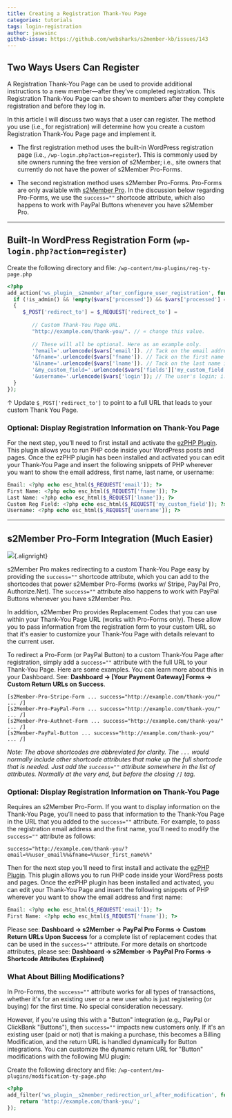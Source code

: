 ```yaml
---
title: Creating a Registration Thank-You Page
categories: tutorials
tags: login-registration
author: jaswsinc
github-issue: https://github.com/websharks/s2member-kb/issues/143
---
```


## Two Ways Users Can Register

A Registration Thank-You Page can be used to provide additional instructions to a new member—after they’ve completed registration. This Registration Thank-You Page can be shown to members after they complete registration and before they log in.

In this article I will discuss two ways that a user can register. The method you use (i.e., for registration) will determine how you create a custom Registration Thank-You Page page and implement it.

<div class="li-margins"></div>

- The first registration method uses the built-in WordPress registration page (i.e., `/wp-login.php?action=register`). This is commonly used by site owners running the free version of s2Member; i.e., site owners that currently do not have the power of s2Member Pro-Forms.

- The second registration method uses s2Member Pro-Forms. Pro-Forms are only available with [s2Member Pro](http://www.s2member.com/pro/). In the discussion below regarding Pro-Forms, we use the `success=""` shortcode attribute, which also happens to work with PayPal Buttons whenever you have s2Member Pro.

---

## Built-In WordPress Registration Form (`wp-login.php?action=register`)

Create the following directory and file:
`/wp-content/mu-plugins/reg-ty-page.php`

```php
<?php
add_action('ws_plugin__s2member_after_configure_user_registration', function($vars = array()) {
  if (!is_admin() && !empty($vars['processed']) && $vars['processed'] === 'yes')
  {
	 $_POST['redirect_to'] = $_REQUEST['redirect_to'] =
	 
	 	// Custom Thank-You Page URL.
	 	"http://example.com/thank-you/". // « change this value.
		
		// These will all be optional. Here as an example only.
		'?email='.urlencode($vars['email']). // Tack on the email address if you like.
		'&fname='.urlencode($vars['fname']). // Tack on the first name if you like.
		'&lname='.urlencode($vars['lname']). // Tack on the last name if you like.
		'&my_custom_field='.urlencode($vars['fields']['my_custom_field']). // A custom field maybe.
		'&username='.urlencode($vars['login']); // The user's login; i.e., their username.
  }
});
```

↑ Update `$_POST['redirect_to']` to point to a full URL that leads to your custom Thank You Page.

### Optional: Display Registration Information on Thank-You Page

For the next step, you’ll need to first install and activate the [ezPHP Plugin](http://wordpress.org/extend/plugins/ezphp/). This plugin allows you to run PHP code inside your WordPress posts and pages. Once the ezPHP plugin has been installed and activated you can edit your Thank-You Page and insert the following snippets of PHP wherever you want to show the email address, first name, last name, or username:

```php
Email: <?php echo esc_html($_REQUEST['email']); ?>
First Name: <?php echo esc_html($_REQUEST['fname']); ?>
Last Name: <?php echo esc_html($_REQUEST['lname']); ?>
Custom Reg Field: <?php echo esc_html($_REQUEST['my_custom_field']); ?>
Username: <?php echo esc_html($_REQUEST['username']); ?>
```

---

## s2Member Pro-Form Integration (Much Easier)

![](http://cdn.websharks-inc.com/s2member/uploads/logo-s2-icon-128.png){.alignright}

s2Member Pro makes redirecting to a custom Thank-You Page easy by providing the `success=""` shortcode attribute, which you can add to the shortcodes that power s2Member Pro-Forms (works w/ Stripe, PayPal Pro, Authorize.Net). The `success=""` attribute also happens to work with PayPal Buttons whenever you have s2Member Pro.

In addition, s2Member Pro provides Replacement Codes that you can use within your Thank-You Page URL (works with Pro-Forms only). These allow you to pass information from the registration form to your custom URL so that it's easier to customize your Thank-You Page with details relevant to the current user.

To redirect a Pro-Form (or PayPal Button) to a custom Thank-You Page after registration, simply add a `success=""` attribute with the full URL to your Thank-You Page. Here are some examples. You can learn more about this in your Dashboard. See: **Dashboard → [Your Payment Gateway] Forms → Custom Return URLs on Success**.

```text
[s2Member-Pro-Stripe-Form ... success="http://example.com/thank-you/" ... /]
[s2Member-Pro-PayPal-Form ... success="http://example.com/thank-you/" ... /]
[s2Member-Pro-Authnet-Form ... success="http://example.com/thank-you/" ... /]
[s2Member-PayPal-Button ... success="http://example.com/thank-you/" ... /]
```

_*Note:* The above shortcodes are abbreviated for clarity. The `...` would normally include other shortcode attributes that make up the full shortcode that is needed. Just add the `success=""` attribute somewhere in the list of attributes. Normally at the very end, but before the closing `/]` tag._

### Optional: Display Registration Information on Thank-You Page

Requires an s2Member Pro-Form. If you want to display information on the Thank-You Page, you’ll need to pass that information to the Thank-You Page in the URL that you added to the `success=""` attribute. For example, to pass the registration email address and the first name, you’ll need to modify the `success=""` attribute as follows:

```text
success="http://example.com/thank-you/?email=%%user_email%%&fname=%%user_first_name%%"
```

Then for the next step you’ll need to first install and activate the [ezPHP Plugin](http://wordpress.org/extend/plugins/ezphp/). This plugin allows you to run PHP code inside your WordPress posts and pages. Once the ezPHP plugin has been installed and activated, you can edit your Thank-You Page and insert the following snippets of PHP wherever you want to show the email address and first name:

```php
Email: <?php echo esc_html($_REQUEST['email']); ?>
First Name: <?php echo esc_html($_REQUEST['fname']); ?>
```

Please see: **Dashboard → s2Member → PayPal Pro Forms → Custom Return URLs Upon Success** for a complete list of replacement codes that can be used in the `success=""` attribute. For more details on shortcode attributes, please see: **Dashboard → s2Member → PayPal Pro Forms → Shortcode Attributes (Explained)**

### What About Billing Modifications?

In Pro-Forms, the `success=""` attribute works for all types of transactions, whether it's for an existing user or a new user who is just registering (or buying) for the first time. No special consideration necessary.

However, if you're using this with a "Button" integration (e.g., PayPal or ClickBank "Buttons"), then `success=""` impacts new customers only. If it's an existing user (paid or not) that is making a purchase, this becomes a Billing Modification, and the return URL is handled dynamically for Button integrations. You can customize the dynamic return URL for "Button" modifications with the following MU plugin:

Create the following directory and file:
`/wp-content/mu-plugins/modification-ty-page.php`

```php
<?php
add_filter('ws_plugin__s2member_redirection_url_after_modification', function(){
	return 'http://example.com/thank-you/';
});
```
